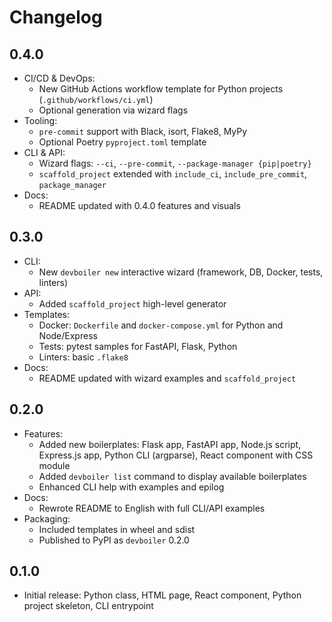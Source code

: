 # Changelog

## 0.4.0

- CI/CD & DevOps:
  - New GitHub Actions workflow template for Python projects (`.github/workflows/ci.yml`)
  - Optional generation via wizard flags
- Tooling:
  - `pre-commit` support with Black, isort, Flake8, MyPy
  - Optional Poetry `pyproject.toml` template
- CLI & API:
  - Wizard flags: `--ci`, `--pre-commit`, `--package-manager {pip|poetry}`
  - `scaffold_project` extended with `include_ci`, `include_pre_commit`, `package_manager`
- Docs:
  - README updated with 0.4.0 features and visuals

## 0.3.0

- CLI:
  - New `devboiler new` interactive wizard (framework, DB, Docker, tests, linters)
- API:
  - Added `scaffold_project` high-level generator
- Templates:
  - Docker: `Dockerfile` and `docker-compose.yml` for Python and Node/Express
  - Tests: pytest samples for FastAPI, Flask, Python
  - Linters: basic `.flake8`
- Docs:
  - README updated with wizard examples and `scaffold_project`

## 0.2.0

- Features:
  - Added new boilerplates: Flask app, FastAPI app, Node.js script, Express.js app, Python CLI (argparse), React component with CSS module
  - Added `devboiler list` command to display available boilerplates
  - Enhanced CLI help with examples and epilog
- Docs:
  - Rewrote README to English with full CLI/API examples
- Packaging:
  - Included templates in wheel and sdist
  - Published to PyPI as `devboiler` 0.2.0

## 0.1.0

- Initial release: Python class, HTML page, React component, Python project skeleton, CLI entrypoint
